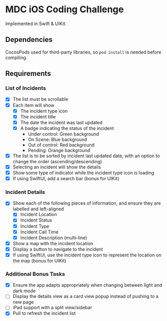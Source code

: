 # MDC iOS Coding Challenge

Implemented in Swift & UIKit.

## Dependencies

CocosPods used for third-party libraries, so `pod install` is needed before compiling. 

## Requirements

### List of Incidents

- [x] The list must be scrollable
- [x] Each item will show
  * [x] The incident type icon
  * [x] The incident title
  * [x] The date the incident was last updated
  * [x] A badge indicating the status of the incident
    * Under control: Green background
    * On Scene: Blue background
    * Out of control: Red background
    * Pending: Orange background
- [x] The list is to be sorted by incident last updated date, with an option to change the order (ascending/descending)
- [x] Selecting an incident will show the details
- [x] Show some type of indicator while the incident type icon is loading
- [x] If using SwiftUI, add a search bar (bonus for UIKit)

### Incident Details

- [x] Show each of the following pieces of information, and ensure they are labelled and left-aligned
  * [x] Incident Location
  * [x] Incident Status
  * [x] Incident Type
  * [x] Incident Call Time
  * [x] Incident Description (multi-line)
- [x] Show a map with the incident location
- [x] Display a button to navigate to the incident
- [x] If using SwiftUI, use the incident type icon to represent the location on the map (bonus for UIKit)

### Additional Bonus Tasks

- [x] Ensure the app adapts appropriately when changing between light and dark mode
- [ ] Display the details view as a card view popup instead of pushing to a new page
- [ ] iPad support with a split view/sidebar
- [x] Pull to refresh the incident list
